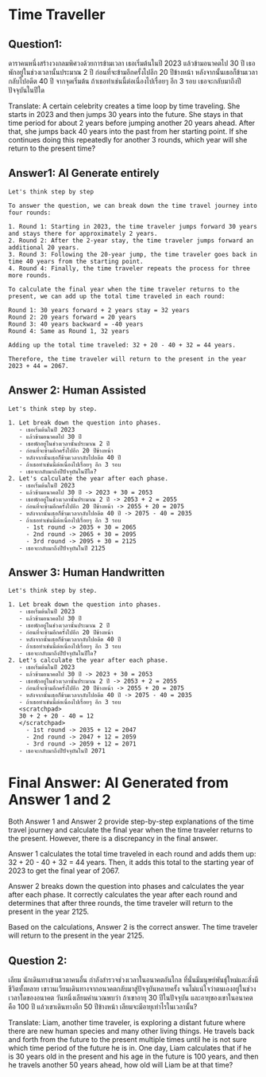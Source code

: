 # Time Traveller

## Question1:

ดาราคนหนึ่งสร้างวงกลมพิศวงด้วยการข้ามเวลา เธอเริ่มต้นในปี 2023 แล้วข้ามอนาคตไป 30 ปี เธอพักอยู่ในช่วงเวลานั้นประมาณ 2 ปี ก่อนที่จะข้ามอีกครั้งไปอีก 20 ปีข้างหน้า หลังจากนั้นเธอก็ข้ามเวลากลับไปอดีต 40 ปี จากจุดเริ่มต้น ถ้าเธอทำเช่นนี้ต่อเนื่องไปเรื่อยๆ อีก 3 รอบ เธอจะกลับมาถึงปีปัจจุบันในปีใด

Translate: A certain celebrity creates a time loop by time traveling. She starts in 2023 and then jumps 30 years into the future. She stays in that time period for about 2 years before jumping another 20 years ahead. After that, she jumps back 40 years into the past from her starting point. If she continues doing this repeatedly for another 3 rounds, which year will she return to the present time?

## Answer1: AI Generate entirely

```
Let's think step by step

To answer the question, we can break down the time travel journey into four rounds:

1. Round 1: Starting in 2023, the time traveler jumps forward 30 years and stays there for approximately 2 years.
2. Round 2: After the 2-year stay, the time traveler jumps forward an additional 20 years.
3. Round 3: Following the 20-year jump, the time traveler goes back in time 40 years from the starting point.
4. Round 4: Finally, the time traveler repeats the process for three more rounds.

To calculate the final year when the time traveler returns to the present, we can add up the total time traveled in each round:

Round 1: 30 years forward + 2 years stay = 32 years
Round 2: 20 years forward = 20 years
Round 3: 40 years backward = -40 years
Round 4: Same as Round 1, 32 years

Adding up the total time traveled: 32 + 20 - 40 + 32 = 44 years.

Therefore, the time traveler will return to the present in the year 2023 + 44 = 2067.

```

## Answer 2: Human Assisted

```
Let's think step by step.

1. Let break down the question into phases.
   - เธอเริ่มต้นในปี 2023
   - แล้วข้ามอนาคตไป 30 ปี
   - เธอพักอยู่ในช่วงเวลานั้นประมาณ 2 ปี
   - ก่อนที่จะข้ามอีกครั้งไปอีก 20 ปีข้างหน้า
   - หลังจากนั้นเธอก็ข้ามเวลากลับไปอดีต 40 ปี
   - ถ้าเธอทำเช่นนี้ต่อเนื่องไปเรื่อยๆ อีก 3 รอบ
   - เธอจะกลับมาถึงปีปัจจุบันในปีใด?
2. Let's calculate the year after each phase.
   - เธอเริ่มต้นในปี 2023
   - แล้วข้ามอนาคตไป 30 ปี -> 2023 + 30 = 2053
   - เธอพักอยู่ในช่วงเวลานั้นประมาณ 2 ปี -> 2053 + 2 = 2055
   - ก่อนที่จะข้ามอีกครั้งไปอีก 20 ปีข้างหน้า -> 2055 + 20 = 2075
   - หลังจากนั้นเธอก็ข้ามเวลากลับไปอดีต 40 ปี -> 2075 - 40 = 2035
   - ถ้าเธอทำเช่นนี้ต่อเนื่องไปเรื่อยๆ อีก 3 รอบ
     - 1st round -> 2035 + 30 = 2065
     - 2nd round -> 2065 + 30 = 2095
     - 3rd round -> 2095 + 30 = 2125
   - เธอจะกลับมาถึงปีปัจจุบันในปี 2125

```

## Answer 3: Human Handwritten

```
Let's think step by step.

1. Let break down the question into phases.
   - เธอเริ่มต้นในปี 2023
   - แล้วข้ามอนาคตไป 30 ปี
   - เธอพักอยู่ในช่วงเวลานั้นประมาณ 2 ปี
   - ก่อนที่จะข้ามอีกครั้งไปอีก 20 ปีข้างหน้า
   - หลังจากนั้นเธอก็ข้ามเวลากลับไปอดีต 40 ปี
   - ถ้าเธอทำเช่นนี้ต่อเนื่องไปเรื่อยๆ อีก 3 รอบ
   - เธอจะกลับมาถึงปีปัจจุบันในปีใด?
2. Let's calculate the year after each phase.
   - เธอเริ่มต้นในปี 2023
   - แล้วข้ามอนาคตไป 30 ปี -> 2023 + 30 = 2053
   - เธอพักอยู่ในช่วงเวลานั้นประมาณ 2 ปี -> 2053 + 2 = 2055
   - ก่อนที่จะข้ามอีกครั้งไปอีก 20 ปีข้างหน้า -> 2055 + 20 = 2075
   - หลังจากนั้นเธอก็ข้ามเวลากลับไปอดีต 40 ปี -> 2075 - 40 = 2035
   - ถ้าเธอทำเช่นนี้ต่อเนื่องไปเรื่อยๆ อีก 3 รอบ
   <scratchpad>
   30 + 2 + 20 - 40 = 12
   </scratchpad>
     - 1st round -> 2035 + 12 = 2047
     - 2nd round -> 2047 + 12 = 2059
     - 3rd round -> 2059 + 12 = 2071
   - เธอจะกลับมาถึงปีปัจจุบันในปี 2071
```

# Final Answer: AI Generated from Answer 1 and 2

Both Answer 1 and Answer 2 provide step-by-step explanations of the time travel journey and calculate the final year when the time traveler returns to the present. However, there is a discrepancy in the final answer.

Answer 1 calculates the total time traveled in each round and adds them up: 32 + 20 - 40 + 32 = 44 years. Then, it adds this total to the starting year of 2023 to get the final year of 2067.

Answer 2 breaks down the question into phases and calculates the year after each phase. It correctly calculates the year after each round and determines that after three rounds, the time traveler will return to the present in the year 2125.

Based on the calculations, Answer 2 is the correct answer. The time traveler will return to the present in the year 2125.

## Question 2:

เลียม นักเดินทางข้ามเวลาคนอื่น กำลังสำรวจช่วงเวลาในอนาคตอันไกล ที่นั่นมีมนุษย์พันธุ์ใหม่และสิ่งมีชีวิตทั้งหลาย เขาวนเวียนเดินทางจากอนาคตกลับมาสู่ปัจจุบันหลายครั้ง จนไม่แน่ใจว่าตนเองอยู่ในช่วงเวลาใดของอนาคต วันหนึ่งเลียมคำนวณพบว่า ถ้าเขาอายุ 30 ปีในปัจจุบัน และอายุของเขาในอนาคตคือ 100 ปี แล้วเขาเดินทางอีก 50 ปีข้างหน้า เลียมจะมีอายุเท่าไรในเวลานั้น?

Translate: Liam, another time traveler, is exploring a distant future where there are new human species and
many other living things. He travels back and forth from the future to the present multiple times until he is not sure which time period of the future he is in. One day, Liam calculates that if he is 30 years old in the present and his age in the future is 100 years, and then he travels another 50 years ahead, how old will Liam be at that time?
